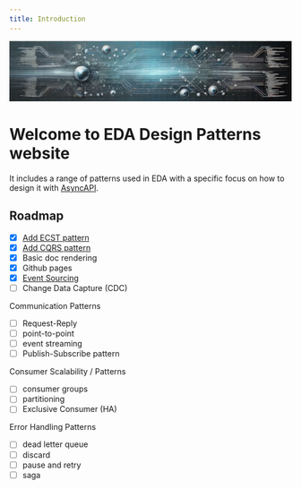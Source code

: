 ```yaml
---
title: Introduction
---
```


[![Design patterns](./assets/images/banner.png)](https://jonaslagoni.github.io/design-patterns)


# Welcome to EDA Design Patterns website

It includes a range of patterns used in EDA with a specific focus on how to design it with [AsyncAPI](https://www.asyncapi.com/).

## Roadmap

- [X] [Add ECST pattern](./event-carried-state-transfer.md)
- [X] [Add CQRS pattern](./command-query-responsibility-segregation.md)
- [X] Basic doc rendering
- [X] Github pages
- [X] [Event Sourcing](./event-source.md)
- [ ] Change Data Capture (CDC)

Communication Patterns
- [ ] Request-Reply
- [ ] point-to-point
- [ ] event streaming
- [ ] Publish-Subscribe pattern

Consumer Scalability / Patterns
- [ ] consumer groups
- [ ] partitioning
- [ ] Exclusive Consumer (HA)

Error Handling Patterns
- [ ] dead letter queue
- [ ] discard
- [ ] pause and retry
- [ ] saga
